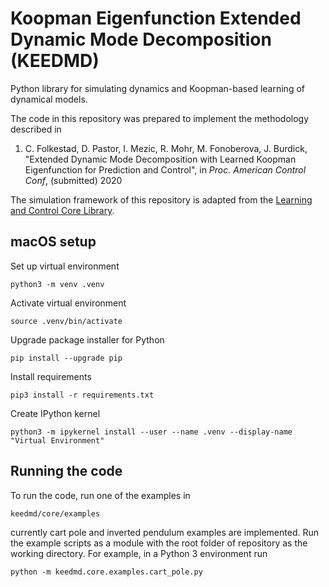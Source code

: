 # Koopman Eigenfunction Extended Dynamic Mode Decomposition (KEEDMD)
Python library for simulating dynamics and Koopman-based learning of dynamical models.

The code in this repository was prepared to implement the methodology described in 

1. C. Folkestad, D. Pastor, I. Mezic, R. Mohr, M. Fonoberova, J. Burdick, "Extended Dynamic Mode Decomposition with Learned Koopman Eigenfunction for Prediction and Control", in *Proc. American Control Conf*, (submitted) 2020 

The simulation framework of this repository is adapted from the [Learning and Control Core Library](https://github.com/learning-and-control/core).

## macOS setup
Set up virtual environment 
```
python3 -m venv .venv
```
Activate virtual environment
```
source .venv/bin/activate
```
Upgrade package installer for Python
```
pip install --upgrade pip
```
Install requirements
```
pip3 install -r requirements.txt
```
Create IPython kernel
```
python3 -m ipykernel install --user --name .venv --display-name "Virtual Environment"
```

## Running the code
To run the code, run one of the examples in 
```
keedmd/core/examples
```
currently cart pole and inverted pendulum examples are implemented. Run the example scripts as a module with the root folder of repository as the working directory. For example, in a Python 3 environment run
```
python -m keedmd.core.examples.cart_pole.py
```
